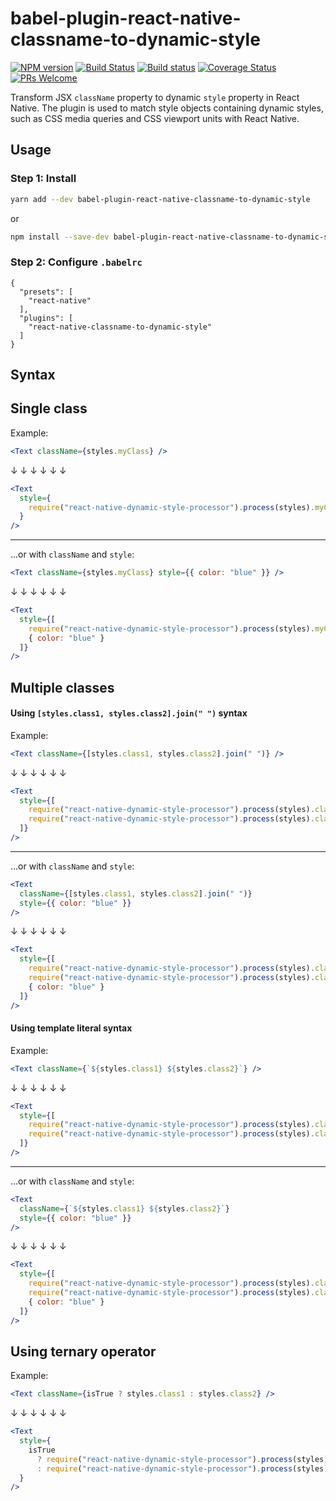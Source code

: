 # babel-plugin-react-native-classname-to-dynamic-style

[![NPM version](http://img.shields.io/npm/v/babel-plugin-react-native-classname-to-dynamic-style.svg)](https://www.npmjs.org/package/babel-plugin-react-native-classname-to-dynamic-style)
[![Build Status](https://travis-ci.org/kristerkari/babel-plugin-react-native-classname-to-dynamic-style.svg?branch=master)](https://travis-ci.org/kristerkari/babel-plugin-react-native-classname-to-dynamic-style)
[![Build status](https://ci.appveyor.com/api/projects/status/5p0fwhwupis2iojr/branch/master?svg=true)](https://ci.appveyor.com/project/kristerkari/babel-plugin-react-native-classname-to-dynamic-sty/branch/master)
[![Coverage Status](https://coveralls.io/repos/github/kristerkari/babel-plugin-react-native-classname-to-dynamic-style/badge.svg?branch=master)](https://coveralls.io/github/kristerkari/babel-plugin-react-native-classname-to-dynamic-style?branch=master)
[![PRs Welcome](https://img.shields.io/badge/PRs-welcome-brightgreen.svg)](https://egghead.io/courses/how-to-contribute-to-an-open-source-project-on-github)

Transform JSX `className` property to dynamic `style` property in React Native. The plugin is used to match style objects containing dynamic styles, such as CSS media queries and CSS viewport units with React Native.

## Usage

### Step 1: Install

```sh
yarn add --dev babel-plugin-react-native-classname-to-dynamic-style
```

or

```sh
npm install --save-dev babel-plugin-react-native-classname-to-dynamic-style
```

### Step 2: Configure `.babelrc`

```
{
  "presets": [
    "react-native"
  ],
  "plugins": [
    "react-native-classname-to-dynamic-style"
  ]
}
```

## Syntax

## Single class

Example:

```jsx
<Text className={styles.myClass} />
```

↓ ↓ ↓ ↓ ↓ ↓

```jsx
<Text
  style={
    require("react-native-dynamic-style-processor").process(styles).myClass
  }
/>
```

---

...or with `className` and `style`:

```jsx
<Text className={styles.myClass} style={{ color: "blue" }} />
```

↓ ↓ ↓ ↓ ↓ ↓

```jsx
<Text
  style={[
    require("react-native-dynamic-style-processor").process(styles).myClass,
    { color: "blue" }
  ]}
/>
```

## Multiple classes

#### Using `[styles.class1, styles.class2].join(" ")` syntax

Example:

```jsx
<Text className={[styles.class1, styles.class2].join(" ")} />
```

↓ ↓ ↓ ↓ ↓ ↓

```jsx
<Text
  style={[
    require("react-native-dynamic-style-processor").process(styles).class1,
    require("react-native-dynamic-style-processor").process(styles).class2
  ]}
/>
```

---

...or with `className` and `style`:

```jsx
<Text
  className={[styles.class1, styles.class2].join(" ")}
  style={{ color: "blue" }}
/>
```

↓ ↓ ↓ ↓ ↓ ↓

```jsx
<Text
  style={[
    require("react-native-dynamic-style-processor").process(styles).class1,
    require("react-native-dynamic-style-processor").process(styles).class2,
    { color: "blue" }
  ]}
/>
```

#### Using template literal syntax

Example:

```jsx
<Text className={`${styles.class1} ${styles.class2}`} />
```

↓ ↓ ↓ ↓ ↓ ↓

```jsx
<Text
  style={[
    require("react-native-dynamic-style-processor").process(styles).class1,
    require("react-native-dynamic-style-processor").process(styles).class2
  ]}
/>
```

---

...or with `className` and `style`:

```jsx
<Text
  className={`${styles.class1} ${styles.class2}`}
  style={{ color: "blue" }}
/>
```

↓ ↓ ↓ ↓ ↓ ↓

```jsx
<Text
  style={[
    require("react-native-dynamic-style-processor").process(styles).class1,
    require("react-native-dynamic-style-processor").process(styles).class2,
    { color: "blue" }
  ]}
/>
```

## Using ternary operator

Example:

```jsx
<Text className={isTrue ? styles.class1 : styles.class2} />
```

↓ ↓ ↓ ↓ ↓ ↓

```jsx
<Text
  style={
    isTrue
      ? require("react-native-dynamic-style-processor").process(styles).class1
      : require("react-native-dynamic-style-processor").process(styles).class2
  }
/>
```
